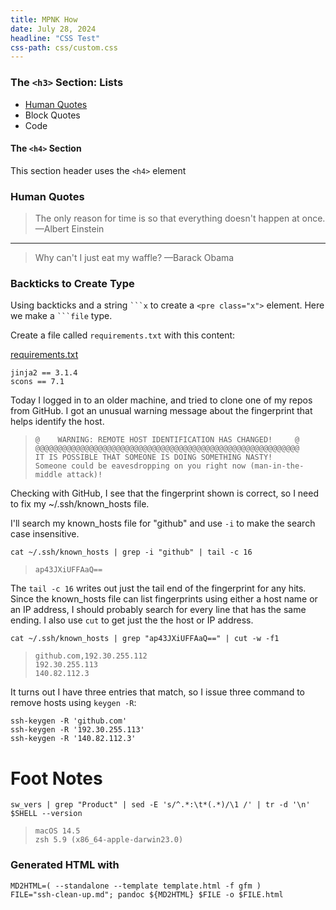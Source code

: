 ```yaml
---
title: MPNK How
date: July 28, 2024
headline: "CSS Test"
css-path: css/custom.css
---
```




### The `<h3>` Section: Lists

- [Human Quotes](#human-quotes)
- Block Quotes
- Code



#### The `<h4>` Section
This section header uses the `<h4>` element

### Human Quotes

> The only reason for time is so that everything doesn't happen at once.
> —Albert Einstein

---

> Why can't I just eat my waffle?
>  —Barack Obama

### Backticks to Create Type

Using backticks and a string ```` ```x ```` to create a `<pre class="x">` element. Here we make a ```` ```file ```` type.

Create a file called `requirements.txt` with this content:

[requirements.txt]()
```file
jinja2 == 3.1.4
scons == 7.1
```


Today I logged in to an older machine, and tried to clone one of my repos from GitHub.
I got an unusual warning message about the fingerprint that helps identify the host.

>     @    WARNING: REMOTE HOST IDENTIFICATION HAS CHANGED!     @
>     @@@@@@@@@@@@@@@@@@@@@@@@@@@@@@@@@@@@@@@@@@@@@@@@@@@@@@@@@@@
>     IT IS POSSIBLE THAT SOMEONE IS DOING SOMETHING NASTY!
>     Someone could be eavesdropping on you right now (man-in-the-middle attack)!


Checking with GitHub, I see that the fingerprint shown is correct, so I need to fix my ~/.ssh/known_hosts file.

I'll search my known_hosts file for "github" and use `-i` to make the search case insensitive.

    cat ~/.ssh/known_hosts | grep -i "github" | tail -c 16
>     ap43JXiUFFAaQ==

The `tail -c 16` writes out just the tail end of the fingerprint for any hits.
Since the known_hosts file can list fingerprints using either a host name or an IP address,
I should probably search for every line that has the same ending. I also use `cut` to get just the the host or IP address.

    cat ~/.ssh/known_hosts | grep "ap43JXiUFFAaQ==" | cut -w -f1
>     github.com,192.30.255.112
>     192.30.255.113
>     140.82.112.3

It turns out I have three entries that match, so I issue three command to remove hosts using `keygen -R`:

    ssh-keygen -R 'github.com'
    ssh-keygen -R '192.30.255.113'
    ssh-keygen -R '140.82.112.3'






# Foot Notes

    sw_vers | grep "Product" | sed -E 's/^.*:\t*(.*)/\1 /' | tr -d '\n'
    $SHELL --version
>     macOS 14.5 
>     zsh 5.9 (x86_64-apple-darwin23.0)

### Generated HTML with

    MD2HTML=( --standalone --template template.html -f gfm )
    FILE="ssh-clean-up.md"; pandoc ${MD2HTML} $FILE -o $FILE.html






